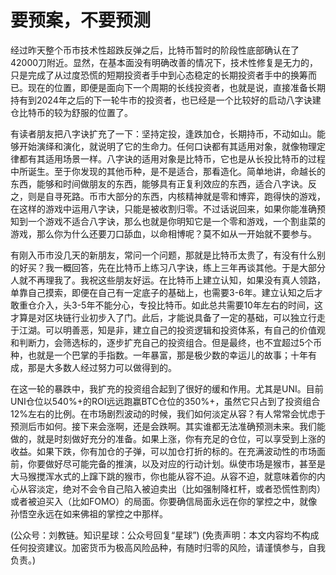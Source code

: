 # 要预案，不要预测

经过昨天整个币市技术性超跌反弹之后，比特币暂时的阶段性底部确认在了42000刀附近。显然，在基本面没有明确改善的情况下，技术性修复是无力的，只是完成了从过度恐慌的短期投资者手中到心态稳定的长期投资者手中的换筹而已。现在的位置，即便是面向下一个周期的长线投资者，也就是说，直接准备长期持有到2024年之后的下一轮牛市的投资者，也已经是一个比较好的启动八字诀建仓比特币的较为舒服的位置了。

有读者朋友把八字诀扩充了一下：坚持定投，逢跌加仓，长期持币，不动如山。能够开始演绎和演化，就说明了它的生命力。任何口诀都有其适用对象，就像物理定律都有其适用场景一样。八字诀的适用对象是比特币，它也是从长投比特币的过程中所诞生。至于你发现的其他币种，是不是适合，那看造化。简单地讲，命越长的东西，能够和时间做朋友的东西，能够具有正复利效应的东西，适合八字诀。反之，则是自寻死路。币市大部分的东西，内核精神就是零和博弈，跑得快的游戏，在这样的游戏中运用八字诀，只能是被收割归零。不过话说回来，如果你能准确预知到一个游戏不适合八字诀，那么也就是你明知它是一个零和游戏，一个割韭菜的游戏，那么你为什么还要刀口舔血，以命相博呢？莫不如从一开始就不要参与。

有刚入币市没几天的新朋友，常问一个问题，那就是比特币太贵了，有没有什么别的好买？我一概回答，先在比特币上练习八字诀，练上三年再谈其他。于是大部分人就不再理我了。我祝这些朋友好运。在比特币上建立认知，如果没有真人领路，单靠自己摸索，即便在自己有一定底子的基础上，也需要3-6年。建立认知之后才敢重仓介入，头3-5年不能分心，专投比特币。如此总共需要10年左右的时间，这才算是对区块链行业初步入了门。此后，才能说具备了一定的基础，可以独立行走于江湖。可以明善恶，知是非，建立自己的投资逻辑和投资体系，有自己的价值观和判断力，会筛选标的，逐步扩充自己的投资组合。但是最终，也不宜超过5个币种，也就是一个巴掌的手指数。一年暴富，那是极少数的幸运儿的故事；十年有成，那是大多数人经过努力可以做得到的。

在这一轮的暴跌中，我扩充的投资组合起到了很好的缓和作用。尤其是UNI。目前UNI仓位以540%+的ROI远远跑赢BTC仓位的350%+，虽然它只占到了投资组合12%左右的比例。在市场剧烈波动的时候，我们如何淡定从容？有人常常会忧虑于预测后市如何。接下来会涨啊，还是会跌啊。其实谁都无法准确预测未来。我们能做的，就是时刻做好充分的准备。如果上涨，你有充足的仓位，可以享受到上涨的收益。如果下跌，你有加仓的子弹，可以加仓打折的标的。在充满波动性的市场面前，你要做好尽可能完备的推演，以及对应的行动计划。纵使市场是猴市，甚至是大马猴搅浑水式的上蹿下跳的猴市，你也能从容不迫。从容不迫，就意味着你的内心从容淡定，绝对不会令自己陷入被迫卖出（比如强制降杠杆，或者恐慌性割肉）或者被迫买入（比如FOMO）的局面。你要确信局面永远在你的掌控之中，就像孙悟空永远在如来佛祖的掌控之中那样。

(公众号：刘教链。知识星球：公众号回复“星球”)
(免责声明：本文内容均不构成任何投资建议。加密货币为极高风险品种，有随时归零的风险，请谨慎参与，自我负责。)
